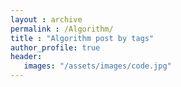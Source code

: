 ```yaml
---
layout : archive 
permalink : /Algorithm/
title : "Algorithm post by tags"
author_profile: true
header:
   images: "/assets/images/code.jpg"
---
```


